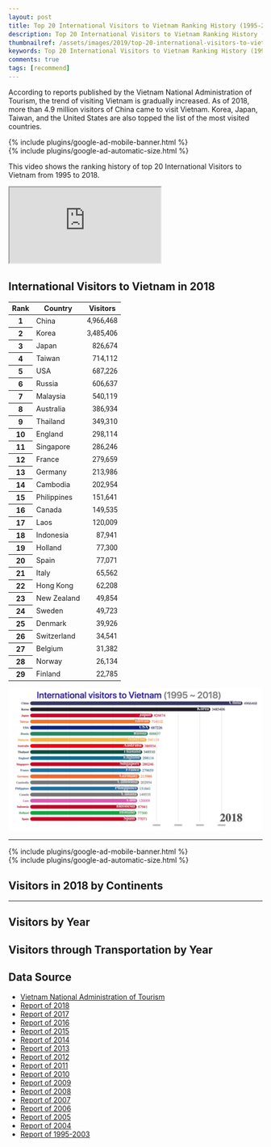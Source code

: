 ```yaml
---
layout: post
title: Top 20 International Visitors to Vietnam Ranking History (1995-2018)
description: Top 20 International Visitors to Vietnam Ranking History (1995-2018). China, Korea, Japan, Taiwan, and the United States are also topped the list of the most visited countries.
thumbnailref: /assets/images/2019/top-20-international-visitors-to-vietnam-ranking-history-from-1995-to-2018.png
keywords: Top 20 International Visitors to Vietnam Ranking History (1995-2018)
comments: true
tags: [recommend]
---
```


According to reports published by the Vietnam National Administration of Tourism, the trend of visiting Vietnam is gradually increased. As of 2018, more than 4.9 million visitors of China came to visit Vietnam. Korea, Japan, Taiwan, and the United States are also topped the list of the most visited countries.

<div class="col-12 my-3 mobile-banner">{% include plugins/google-ad-mobile-banner.html %}</div>
<div class="col-12 my-3 desktop-banner">{% include plugins/google-ad-automatic-size.html %}</div>

This video shows the ranking history of top 20 International Visitors to Vietnam from 1995 to 2018.

<div class="embed-responsive embed-responsive-16by9">
  <iframe class="embed-responsive-item" src="https://www.youtube.com/embed/tNWlx-lMMr8" allowfullscreen></iframe>
</div>

<i class="mt-5"></i>

## International Visitors to Vietnam in 2018

<link href="https://fonts.googleapis.com/css?family=Roboto" rel="stylesheet">
<style>
.visitors-ranking tbody tr td:last-child {text-align: right;font-family: 'Roboto', sans-serif;}
</style>
<table class="visitors-ranking table table-striped table-sm">
  <thead>
    <tr>
      <th>Rank</th>
      <th>Country</th>
      <th>Visitors</th>
    </tr>
  </thead>
  <tbody>
    <tr><th>1</th><td>China</td><td>4,966,468</td></tr>
    <tr><th>2</th><td>Korea</td><td>3,485,406</td></tr>
    <tr><th>3</th><td>Japan</td><td>826,674</td></tr>
    <tr><th>4</th><td>Taiwan</td><td>714,112</td></tr>
    <tr><th>5</th><td>USA</td><td>687,226</td></tr>
    <tr><th>6</th><td>Russia</td><td>606,637</td></tr>
    <tr><th>7</th><td>Malaysia</td><td>540,119</td></tr>
    <tr><th>8</th><td>Australia</td><td>386,934</td></tr>
    <tr><th>9</th><td>Thailand</td><td>349,310</td></tr>
    <tr><th>10</th><td>England</td><td>298,114</td></tr>
    <tr><th>11</th><td>Singapore</td><td>286,246</td></tr>
    <tr><th>12</th><td>France</td><td>279,659</td></tr>
    <tr><th>13</th><td>Germany</td><td>213,986</td></tr>
    <tr><th>14</th><td>Cambodia</td><td>202,954</td></tr>
    <tr><th>15</th><td>Philippines</td><td>151,641</td></tr>
    <tr><th>16</th><td>Canada</td><td>149,535</td></tr>
    <tr><th>17</th><td>Laos</td><td>120,009</td></tr>
    <tr><th>18</th><td>Indonesia</td><td>87,941</td></tr>
    <tr><th>19</th><td>Holland</td><td>77,300</td></tr>
    <tr><th>20</th><td>Spain</td><td>77,071</td></tr>
    <tr><th>21</th><td>Italy</td><td>65,562</td></tr>
    <tr><th>22</th><td>Hong Kong</td><td>62,208</td></tr>
    <tr><th>23</th><td>New Zealand</td><td>49,854</td></tr>
    <tr><th>24</th><td>Sweden </td><td>49,723</td></tr>
    <tr><th>25</th><td>Denmark</td><td>39,926</td></tr>
    <tr><th>26</th><td>Switzerland</td><td>34,541</td></tr>
    <tr><th>27</th><td>Belgium</td><td>31,382</td></tr>
    <tr><th>28</th><td>Norway </td><td>26,134</td></tr>
    <tr><th>29</th><td>Finland</td><td>22,785</td></tr>
  </tbody>
</table>

![Top 20 International Visitors to Vietnam Ranking History (1995-2018)](/assets/images/2019/top-20-international-visitors-to-vietnam-ranking-history-from-1995-to-2018.png)

---

<script src="/assets/js/Chart.min.js"></script>

<script>
window.chartColors = {
  red: 'rgb(255, 99, 132)',
  orange: 'rgb(255, 159, 64)',
  yellow: 'rgb(255, 205, 86)',
  green: 'rgb(75, 192, 192)',
  blue: 'rgb(54, 162, 235)',
  purple: 'rgb(153, 102, 255)',
  grey: 'rgb(201, 203, 207)'
};
</script>

<div class="col-12 my-3 mobile-banner">{% include plugins/google-ad-mobile-banner.html %}</div>
<div class="col-12 my-3 desktop-banner">{% include plugins/google-ad-automatic-size.html %}</div>

## Visitors in 2018 by Continents

<canvas id="Visitors2018ByContinents" class="embed-responsive embed-responsive-16by9"></canvas>
<script>
  var ctx = document.getElementById("Visitors2018ByContinents").getContext('2d');
  var myDoughnutChart = new Chart(ctx, {
      type: 'doughnut',
      data: {
        datasets: [{
          data: [
            12075466,
            903830,
            2037915,
            437819,
            42761,
          ],
          backgroundColor: [
            window.chartColors.red,
            window.chartColors.orange,
            window.chartColors.yellow,
            window.chartColors.green,
            window.chartColors.blue,
          ],
          label: 'Dataset 1'
        }],
        labels: [
          'Asia',
          'America',
          'Europe',
          'Oceania',
          'Africa'
        ]
      },
      options: {
        responsive: true,
        legend: {
          position: 'top',
        },
        animation: {
          animateScale: true,
          animateRotate: true
        }
      }
  });
</script>

---

## Visitors by Year

<canvas id="VisitorsByYear" class="embed-responsive embed-responsive-16by9"></canvas>
<script>
var ctx = document.getElementById("VisitorsByYear").getContext('2d');
var myChart = new Chart(ctx, {
    type: 'line',
    data: {
        labels: ["1995","1996","1997","1998","1999","2000","2001","2002","2003","2004","2005","2006","2007","2008","2009","2010","2011","2012","2013","2014","2015","2016","2017","2018"],
        datasets: [{
            label: 'Visitors',
            data: [1351300,1607200,1715600,1520100,1781800,2140100,2330800,2628200,2429600,2927876,3467757,3583486,4171564,4253740,3772359,5049855,6014032,6847678,7572352,7874312,7943651,10012735,12922151,15497791],
            backgroundColor: 'rgba(54, 162, 235, 0.2)',
            borderColor: 'rgba(54, 162, 235, 1)',
            borderWidth: 1
        }]
    }
});
</script>

## Visitors through Transportation by Year

<canvas id="VisitorsThroughTransportationByYear" class="embed-responsive embed-responsive-16by9"></canvas>
<script>
let mode = 'index';
let intersect = true
var ctx = document.getElementById("VisitorsThroughTransportationByYear").getContext('2d');
var myChart = new Chart(ctx, {
    type: 'line',
    data: {
        labels: ["1995","1996","1997","1998","1999","2000","2001","2002","2003","2004","2005","2006","2007","2008","2009","2010","2011","2012","2013","2014","2015","2016","2017","2018"],
        datasets: [{
          label: 'by air',
          data: [1206800,939600,1033700,873700,1022100,1113100,1294500,1540300,1394800,1821595,,2702430,3261941,3283237,3025625,4061712,5031586,5575904,5979953,6220175,6271250,8260623,10910297,12484987],
          backgroundColor: 'rgba(255, 206, 86, 0.2)',
          borderColor: 'rgba(255, 206, 86, 1)',
          borderWidth: 1
        },{
          label: 'by sea',
          data: [21700,161900,131500,157200,187900,256100,284700,309100,241500,263362,,224081,224389,157198,65934,50500,46321,285546,193261,47583,169839,284855,258836,215306],
          backgroundColor: 'rgba(255, 99, 132, 0.2)',
          borderColor: 'rgba(255,99,132,1)',
          borderWidth: 1
        },{
          label: 'by road',
          data: [122800,505700,550400,489300,571800,770900,751600,778800,793300,842919,,656975,685234,813305,680800,937643,936125,986228,1399138,1606554,1502562,1467257,1753018,2797498],
          backgroundColor: 'rgba(75, 192, 192, 0.2)',
          borderColor: 'rgba(75, 192, 192, 1)',
          borderWidth: 1
        }]
    },
    options: {
      responsive: true,
      tooltips: {
        mode: mode,
        intersect: intersect,
      },
      hover: {
        mode: mode,
        intersect: intersect
      },
    }
});
</script>


## Data Source
* <a href="http://vietnamtourism.gov.vn" target="_blank" rel="nofollow">Vietnam National Administration of Tourism</a>
* <a href="http://vietnamtourism.gov.vn/english/index.php/items/13551" target="_blank" rel="nofollow">Report of 2018</a>
* <a href="http://vietnamtourism.gov.vn/english/index.php/items/12453" target="_blank" rel="nofollow">Report of 2017</a>
* <a href="http://vietnamtourism.gov.vn/english/index.php/items/11311" target="_blank" rel="nofollow">Report of 2016</a>
* <a href="http://vietnamtourism.gov.vn/english/index.php/items/9968" target="_blank" rel="nofollow">Report of 2015</a>
* <a href="http://vietnamtourism.gov.vn/english/index.php/items/8149" target="_blank" rel="nofollow">Report of 2014</a>
* <a href="http://vietnamtourism.gov.vn/english/index.php/items/6709" target="_blank" rel="nofollow">Report of 2013</a>
* <a href="http://vietnamtourism.gov.vn/english/index.php/items/5425" target="_blank" rel="nofollow">Report of 2012</a>
* <a href="http://vietnamtourism.gov.vn/english/index.php/items/4286" target="_blank" rel="nofollow">Report of 2011</a>
* <a href="http://vietnamtourism.gov.vn/english/index.php/items/3248" target="_blank" rel="nofollow">Report of 2010</a>
* <a href="http://vietnamtourism.gov.vn/english/index.php/items/2096" target="_blank" rel="nofollow">Report of 2009</a>
* <a href="http://vietnamtourism.gov.vn/english/index.php/items/1257" target="_blank" rel="nofollow">Report of 2008</a>
* <a href="http://vietnamtourism.gov.vn/english/index.php/items/1264" target="_blank" rel="nofollow">Report of 2007</a>
* <a href="http://vietnamtourism.gov.vn/english/index.php/items/6718" target="_blank" rel="nofollow">Report of 2006</a>
* <a href="http://vietnamtourism.gov.vn/english/index.php/items/348" target="_blank" rel="nofollow">Report of 2005</a>
* <a href="http://vietnamtourism.gov.vn/english/index.php/items/360" target="_blank" rel="nofollow">Report of 2004</a>
* <a href="http://vietnamtourism.gov.vn/english/index.php/items/489" target="_blank" rel="nofollow">Report of 1995-2003</a>